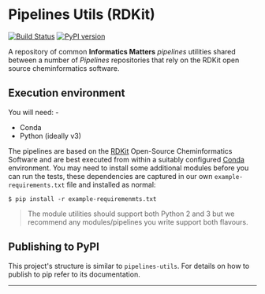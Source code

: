 # Pipelines Utils (RDKit)

[![Build Status](https://travis-ci.org/InformaticsMatters/pipelines-utils-rdkit.svg?branch=master)](https://travis-ci.org/InformaticsMatters/pipelines-utils-rdkit)
[![PyPI version](https://badge.fury.io/py/im-pipelines-utils-rdkit.svg)](https://badge.fury.io/py/im-pipelines-utils-rdkit)

A repository of common **Informatics Matters** _pipelines_ utilities shared
between a number of _Pipelines_ repositories that rely on the RDKit
open source cheminformatics software.

## Execution environment
You will need: -

-   Conda
-   Python (ideally v3)

The pipelines are based on the [RDKit] Open-Source Cheminformatics Software
and are best executed from within a suitably configured [Conda] environment.
You may need to install some additional modules before you can run the tests,
these dependencies are captured in our own `example-requirements.txt` file and
installed as normal:

    $ pip install -r example-requiremenmts.txt

>   The module utilities should support both Python 2 and 3 but we recommend
    any modules/pipelines you write support both flavours.

## Publishing to PyPI
This project's structure is similar to `pipelines-utils`. For details
on how to publish to pip refer to its documentation.

---

[Conda]: https://conda.io/docs/
[RDKit]: http://www.rdkit.org
